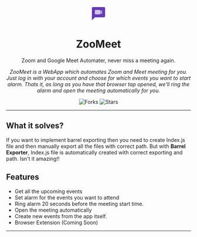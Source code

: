 <div align="center">
<img src="public/logo.png" alt="logo">

# ZooMeet

Zoom and Google Meet Automater, never miss a meeting again.

_ZooMeet is a WebApp which automates Zoom and Meet meeting for you. Just log in with your account and choose for which events you want to start alarm. Thats it, as long as you have that browser tap opened, we'll ring the alarm and open the meeting automatically for you._

![Forks](https://img.shields.io/github/forks/jalajcodes/meet-zoom-automator)
![Stars](https://img.shields.io/github/stars/jalajcodes/meet-zoom-automator)

</div>

---

## What it solves?

If you want to implement barrel exporting then you need to create Index.js file and then manually export all the files with correct path. But with **Barrel Exporter**, Index.js file is automatically created with correct exporting and path. Isn't it amazing!!

## Features

- Get all the upcoming events
- Set alarm for the events you want to attend
- Ring alarm 20 seconds before the meeting start time.
- Open the meeting automatically
- Create new events from the app itself.
- Browser Extension (Coming Soon)

---
